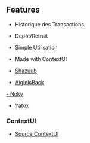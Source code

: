 ## Features
- Historique des Transactions
- Depôt/Retrait
- Simple Utilisation
- Made with ContextUI

- [Shazuub](https://github.com/Shazuub)

- [AigleIsBack](https://github.com/AigleIsBack)

[- Noky](https://github.com/nokyaya)

- [Yatox](https://github.com/Yatox18)

### ContextUI
- [Source ContextUI](https://github.com/Kalyptus/ContextUI)
